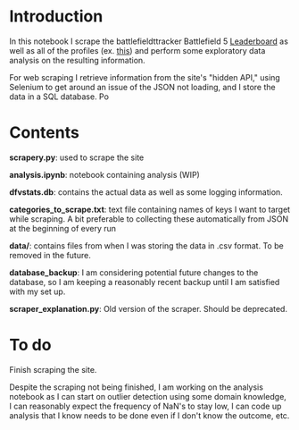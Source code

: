 # Introduction
In this notebook I scrape the battlefieldttracker Battlefield 5 [Leaderboard](https://battlefieldtracker.com/bfv/leaderboards/stats/all/Wins?page=1) as well as all of the profiles (ex. [this](https://battlefieldtracker.com/bfv/profile/psn/themadbat2/overview)) and perform some exploratory data analysis on the resulting information.

For web scraping I retrieve information from the site's "hidden API," using Selenium to get around an issue of the JSON not loading, and I store the data in a SQL database. Po

# Contents

**scrapery.py**: used to scrape the site

**analysis.ipynb**: notebook containing analysis (WIP)

**dfvstats.db**: contains the actual data as well as some logging information.

**categories_to_scrape.txt**: text file containing names of keys I want to target while scraping. A bit preferable to collecting these automatically from JSON at the beginning of every run

**data/**: contains files from when I was storing the data in .csv format. To be removed in the future.

**database_backup**: I am considering potential future changes to the database, so I am keeping a reasonably recent backup until I am satisfied with my set up.

**scraper_explanation.py**: Old version of the scraper. Should be deprecated.

# To do
Finish scraping the site.

Despite the scraping not being finished, I am working on the analysis notebook as I can start on outlier detection using some domain knowledge, I can reasonably expect the frequency of NaN's to stay low, I can code up analysis that I know needs to be done even if I don't know the outcome, etc.


